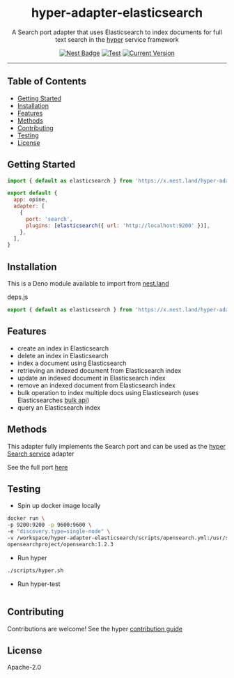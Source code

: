 <h1 align="center">hyper-adapter-elasticsearch</h1>
<p align="center">A Search port adapter that uses Elasticsearch to index documents for full text search in the <a href="https://hyper.io/">hyper</a>  service framework</p>
</p>
<p align="center">
  <a href="https://nest.land/package/hyper-adapter-elasticsearch"><img src="https://nest.land/badge.svg" alt="Nest Badge" /></a>
  <a href="https://github.com/hyper63/hyper-adapter-elasticsearch/actions/workflows/test.yml"><img src="https://github.com/hyper63/hyper-adapter-elasticsearch/actions/workflows/test.yml/badge.svg" alt="Test" /></a>
  <a href="https://github.com/hyper63/hyper-adapter-elasticsearch/tags/"><img src="https://img.shields.io/github/tag/hyper63/hyper-adapter-elasticsearch" alt="Current Version" /></a>
</p>

---

## Table of Contents

- [Getting Started](#getting-started)
- [Installation](#installation)
- [Features](#features)
- [Methods](#methods)
- [Contributing](#contributing)
- [Testing](#testing)
- [License](#license)

## Getting Started

```js
import { default as elasticsearch } from 'https://x.nest.land/hyper-adapter-elasticsearch@0.1.2/mod.js'

export default {
  app: opine,
  adapter: [
    {
      port: 'search',
      plugins: [elasticsearch({ url: 'http://localhost:9200' })],
    },
  ],
}
```

## Installation

This is a Deno module available to import from
[nest.land](https://nest.land/package/hyper-adapter-elasticsearch)

deps.js

```js
export { default as elasticsearch } from 'https://x.nest.land/hyper-adapter-elasticsearch@0.1.2/mod.js'
```

## Features

- create an index in Elasticsearch
- delete an index in Elasticsearch
- index a document using Elasticsearch
- retrieving an indexed document from Elasticsearch index
- update an indexed document in Elasticsearch index
- remove an indexed document from Elasticsearch index
- bulk operation to index multiple docs using Elasticsearch (uses Elasticsearches
  [bulk api](https://www.elastic.co/guide/en/elasticsearch/reference/current/docs-bulk.html#docs-bulk))
- query an Elasticsearch index

## Methods

This adapter fully implements the Search port and can be used as the
[hyper Search service](https://docs.hyper.io/search-api) adapter

See the full port [here](https://nest.land/package/hyper-port-search)

## Testing

- Spin up docker image locally

```sh
docker run \
-p 9200:9200 -p 9600:9600 \
-e "discovery.type=single-node" \
-v /workspace/hyper-adapter-elasticsearch/scripts/opensearch.yml:/usr/share/opensearch/config/opensearch.yml \
opensearchproject/opensearch:1.2.3
```

- Run hyper

```sh
./scripts/hyper.sh
```

- Run hyper-test

```
```

## Contributing

Contributions are welcome! See the hyper
[contribution guide](https://docs.hyper.io/contributing-to-hyper)

## License

Apache-2.0
